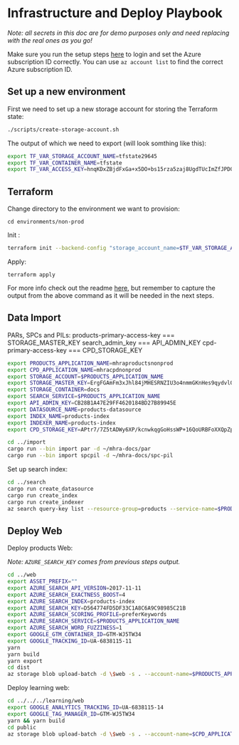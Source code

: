 # Infrastructure and Deploy Playbook

_Note: all secrets in this doc are for demo purposes only and need replacing with the real ones as you go!_

Make sure you run the setup steps [here](infrastructure/README.md) to login and set the Azure subscription ID correctly. You can use `az account list` to find the correct Azure subscription ID.

## Set up a new environment

First we need to set up a new storage account for storing the Terraform state:

```bash
./scripts/create-storage-account.sh
```

The output of which we need to export (will look somthing like this):

```bash
export TF_VAR_STORAGE_ACCOUNT_NAME=tfstate29645
export TF_VAR_CONTAINER_NAME=tfstate
export TF_VAR_ACCESS_KEY=hnqKDxZBjdFxGa+x5DO+bs15rza5zaj8UgdTUcImZfJPD0sO5Xnkw6TIXgCHGFcKaO7xupNrWbT0g1OQWHShZA==
```

## Terraform

Change directory to the environment we want to provision:

`cd environments/non-prod`

Init :

```bash
terraform init --backend-config "storage_account_name=$TF_VAR_STORAGE_ACCOUNT_NAME" --backend-config "access_key=$TF_VAR_ACCESS_KEY" --backend-config "container_name=$TF_VAR_CONTAINER_NAME"
```

Apply:

`terraform apply`

For more info check out the readme [here](infrastructure/README.md), but remember to capture the output from the above command as it will be needed in the next steps.

## Data Import

PARs, SPCs and PILs:
products-primary-access-key === STORAGE_MASTER_KEY
search_admin_key === API_ADMIN_KEY
cpd-primary-access-key === CPD_STORAGE_KEY

```bash
export PRODUCTS_APPLICATION_NAME=mhraproductsnonprod
export CPD_APPLICATION_NAME=mhracpdnonprod
export STORAGE_ACCOUNT=$PRODUCTS_APPLICATION_NAME
export STORAGE_MASTER_KEY=ErgFGAmFm3xJhl84jMHESRNZIU3o4nmmGKnHes9qydvlQexD8/4noYMpubeoVBK3fHnH4p2jMj3ObzN79OtfjQ==
export STORAGE_CONTAINER=docs
export SEARCH_SERVICE=$PRODUCTS_APPLICATION_NAME
export API_ADMIN_KEY=CB28B1A47E29FF4620184BD27B89945E
export DATASOURCE_NAME=products-datasource
export INDEX_NAME=products-index
export INDEXER_NAME=products-index
export CPD_STORAGE_KEY=APtr7/7Z5tADWy6XP/kcnwkqgGoHssWP+16QoURBFoXXQpZp5XxIGSA44my/TvnNsQcPOGDojki6mQo2WNxqFQ==
```

```bash
cd ../import
cargo run --bin import par -d ~/mhra-docs/par
cargo run --bin import spcpil -d ~/mhra-docs/spc-pil
```

Set up search index:

```bash
cd ../search
cargo run create_datasource
cargo run create_index
cargo run create_indexer
az search query-key list --resource-group=products --service-name=$PRODUCTS_APPLICATION_NAME --output table
```

## Deploy Web

Deploy products Web:

_Note: `AZURE_SEARCH_KEY` comes from previous steps output._

```bash
cd ../web
export ASSET_PREFIX=""
export AZURE_SEARCH_API_VERSION=2017-11-11
export AZURE_SEARCH_EXACTNESS_BOOST=4
export AZURE_SEARCH_INDEX=products-index
export AZURE_SEARCH_KEY=D564774FD5DF33C1A8C6A9C98985C21B
export AZURE_SEARCH_SCORING_PROFILE=preferKeywords
export AZURE_SEARCH_SERVICE=$PRODUCTS_APPLICATION_NAME
export AZURE_SEARCH_WORD_FUZZINESS=1
export GOOGLE_GTM_CONTAINER_ID=GTM-WJ5TW34
export GOOGLE_TRACKING_ID=UA-6838115-11
yarn
yarn build
yarn export
cd dist
az storage blob upload-batch -d \$web -s . --account-name=$PRODUCTS_APPLICATION_NAME --account-key=$STORAGE_MASTER_KEY
```

Deploy learning web:

```bash
cd ../../../learning/web
export GOOGLE_ANALYTICS_TRACKING_ID=UA-6838115-14
export GOOGLE_TAG_MANAGER_ID=GTM-WJ5TW34
yarn && yarn build
cd public
az storage blob upload-batch -d \$web -s . --account-name=$CPD_APPLICATION_NAME --account-key=$CPD_STORAGE_KEY
```
